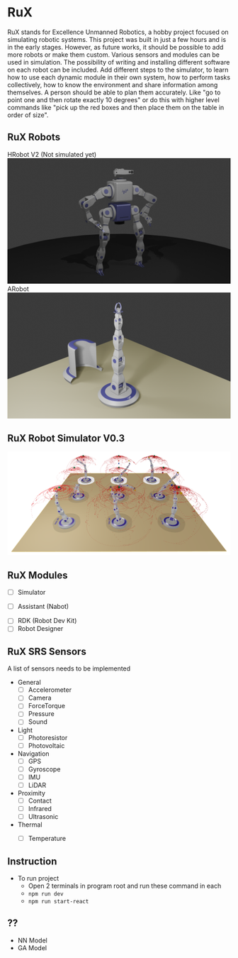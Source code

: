 # RuX
RuX stands for Excellence Unmanned Robotics, a hobby project focused on simulating robotic systems. This project was built in just a few hours and is in the early stages. However, as future works, it should be possible to add more robots or make them custom. Various sensors and modules can be used in simulation. The possibility of writing and installing different software on each robot can be included. Add different steps to the simulator, to learn how to use each dynamic module in their own system, how to perform tasks collectively, how to know the environment and share information among themselves. A person should be able to plan them accurately. Like "go to point one and then rotate exactly 10 degrees" or do this with higher level commands like "pick up the red boxes and then place them on the table in order of size". 

## RuX Robots
HRobot V2 (Not simulated yet)
![](/Documents/Screenshots/HRobotV2.png)
ARobot
![](/Documents/Screenshots/ARobot.png)

## RuX Robot Simulator V0.3
<!-- ![](/Documents/Screenshots/V3.png) -->
![](/Documents/Screenshots/V3_PointCloud.png)

## RuX Modules
- [ ] Simulator
<!-- - AI
    - Hub
    - Services
    - Concepts -->
- [ ] Assistant (Nabot)
<!-- - [ ] OS -->
- [ ] RDK (Robot Dev Kit)
- [ ] Robot Designer

## RuX SRS Sensors
A list of sensors needs to be implemented
- General
    - [ ] Accelerometer
    - [ ] Camera
    - [ ] ForceTorque
    - [ ] Pressure
    - [ ] Sound
- Light
    - [ ] Photoresistor
    - [ ] Photovoltaic
- Navigation
    - [ ] GPS
    - [ ] Gyroscope
    - [ ] IMU
    - [ ] LiDAR
- Proximity
    - [ ] Contact
    - [ ] Infrared
    - [ ] Ultrasonic
- Thermal
    - [ ] Temperature


## Instruction
<!-- - To convert models `npm install -g gltfjsx` and then `gltfjsx Model.gltf` -->
- To run project
    - Open 2 terminals in program root and run these command in each
    - `npm run dev`
    - `npm run start-react`

## ??
- NN Model
- GA Model


<!-- ## Tasks
- [ ] Setup github pages
- [ ] Setup Linkedin page
- [ ] Setup new HRobot -->